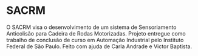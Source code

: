 <h1>SACRM</h1>
<p>O SACRM visa o desenvolvimento de um sistema de Sensoriamento Anticolisão para Cadeira de Rodas Motorizadas. Projeto entregue como trabalho de conclusão de curso em Automação Industrial pelo Instituto Federal de São Paulo. Feito com ajuda de Carla Andrade e Victor Baptista.</p>

